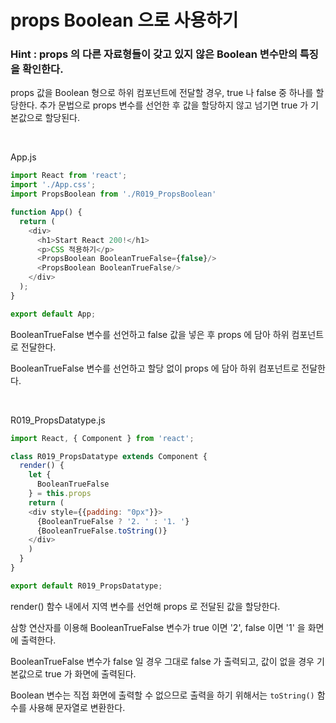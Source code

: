 # props Boolean 으로 사용하기

### Hint : props 의 다른 자료형들이 갖고 있지 않은 Boolean 변수만의 특징을 확인한다.

props 값을 Boolean 형으로 하위 컴포넌트에 전달할 경우, true 나 false 중 하나를 할당한다. 추가 문법으로 props 변수를 선언한 후 값을 할당하지 않고 넘기면 true 가 기본값으로 할당된다.

<br>    

App.js

```js
import React from 'react';
import './App.css';
import PropsBoolean from './R019_PropsBoolean'

function App() {
  return (
    <div>
      <h1>Start React 200!</h1>
      <p>CSS 적용하기</p>
      <PropsBoolean BooleanTrueFalse={false}/>
      <PropsBoolean BooleanTrueFalse/>
    </div>
  );
}

export default App;
```

BooleanTrueFalse 변수를 선언하고 false 값을 넣은 후 props 에 담아 하위 컴포넌트로 전달한다.

BooleanTrueFalse 변수를 선언하고 할당 없이 props 에 담아 하위 컴포넌트로 전달한다. 

<br>

R019_PropsDatatype.js

```js
import React, { Component } from 'react';

class R019_PropsDatatype extends Component {
  render() {
    let {
      BooleanTrueFalse
    } = this.props
    return (
    <div style={{padding: "0px"}}>
      {BooleanTrueFalse ? '2. ' : '1. '}
      {BooleanTrueFalse.toString()}
    </div>
    )
  }
}

export default R019_PropsDatatype;
```

render() 함수 내에서 지역 변수를 선언해 props 로 전달된 값을 할당한다.

삼항 연산자를 이용해 BooleanTrueFalse 변수가 true 이면 '2', false 이면 '1' 을 화면에 출력한다. 

BooleanTrueFalse 변수가 false 일 경우 그대로 false 가 출력되고, 값이 없을 경우 기본값으로 true 가 화면에 출력된다. 

Boolean 변수는 직접 화면에 출력할 수 없으므로 출력을 하기 위해서는 `toString()` 함수를 사용해 문자열로 변환한다.